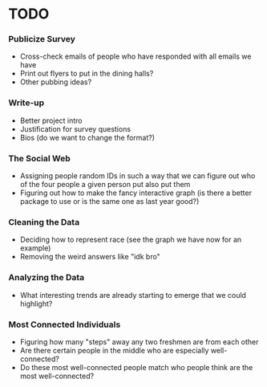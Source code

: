 # TODO

### Publicize Survey
* Cross-check emails of people who have responded with all emails we have
* Print out flyers to put in the dining halls?
* Other pubbing ideas?

### Write-up
* Better project intro
* Justification for survey questions
* Bios (do we want to change the format?)

### The Social Web
* Assigning people random IDs in such a way that we can figure out who of the 
four people a given person put also put them
* Figuring out how to make the fancy interactive graph (is there a better 
package to use or is the same one as last year good?)

### Cleaning the Data
* Deciding how to represent race (see the graph we have now for an example)
* Removing the weird answers like "idk bro"

### Analyzing the Data
* What interesting trends are already starting to emerge that we could highlight?

### Most Connected Individuals
* Figuring how many "steps" away any two freshmen are from each other
* Are there certain people in the middle who are especially well-connected?
* Do these most well-connected people match who people think are the most
well-connected?